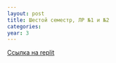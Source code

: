 ```yaml
---
layout: post
title: Шестой семестр, ЛР №1 и №2
categories: 
year: 3
---
```


[Ссылка на replit](https://replit.com/@sergey290601/sem6-lr-1-2?v=1)
